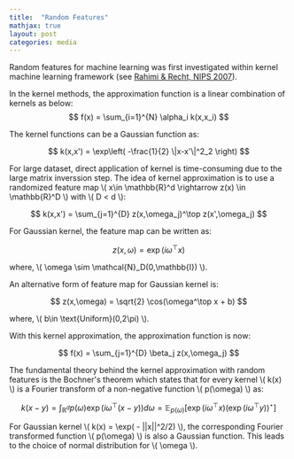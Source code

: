 ```yaml
---
title:  "Random Features"
mathjax: true
layout: post
categories: media
---
```


Random features for machine learning was first investigated within kernel machine learning framework (see [Rahimi & Recht, NIPS 2007](https://proceedings.neurips.cc/paper/2007/hash/013a006f03dbc5392effeb8f18fda755-Abstract.html/)).

In the kernel methods, the approximation function is a linear combination of kernels as below:
$$
f(x) = \sum_{i=1}^{N} \alpha_i k(x,x_i)
$$

The kernel functions can be a Gaussian function as:

$$
k(x,x') = \exp\left( -\frac{1}{2} \|x-x'\|^2_2 \right)
$$

For large dataset, direct application of kernel is time-consuming due to the large matrix inverssion step. The idea of kernel approximation is to use a randomized feature map \\( x\in \mathbb{R}^d \rightarrow z(x) \in \mathbb{R}^D \\) with \\( D < d \\):

$$
k(x,x') = \sum_{j=1}^{D} z(x,\omega_j)^\top z(x',\omega_j)
$$

For Gaussian kernel, the feature map can be written as:

$$
z(x,\omega) = \exp(i \omega^\top x)
$$

where, \\( \omega \sim \mathcal{N}_D(0,\mathbb{I}) \\).

An alternative form of feature map for Gaussian kernel is:

$$
z(x,\omega) = \sqrt{2} \cos(\omega^\top x + b)
$$

where, \\( b\in \text{Uniform}(0,2\pi) \\).

With this kernel approximation, the approximation function is now:

$$
f(x) = \sum_{j=1}^{D} \beta_j z(x,\omega_j)
$$

The fundamental theory behind the kernel approximation with random features is the Bochner's theorem which states that for every kernel \\( k(x) \\) is a Fourier transform of a non-negative function \\( p(\omega) \\) as:

$$
k(x-y) = \int_{\mathbb{R}^d} p(\omega) \exp\left( i\omega^\top (x-y) \right) d\omega = \mathbb{E}_{p(\omega)}\left[ \exp(i\omega^\top x) \left(\exp(i\omega^\top y)\right)^\star \right]
$$

For Gaussian kernel \\( k(x) = \exp( - \|\|x\|\|^2/2) \\), the corresponding Fourier transformed function \\( p(\omega) \\) is also a Gaussian function. This leads to the choice of normal distribution for \\( \omega \\).
